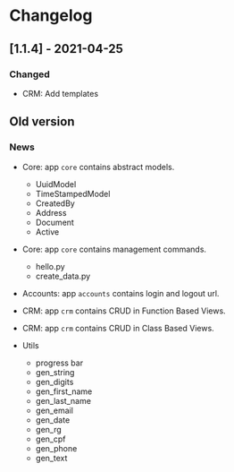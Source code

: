 # Changelog

## [1.1.4] - 2021-04-25

### Changed

* CRM: Add templates

## Old version

### News

* Core: app `core` contains abstract models.
    * UuidModel
    * TimeStampedModel
    * CreatedBy
    * Address
    * Document
    * Active

* Core: app `core` contains management commands.
    * hello.py
    * create_data.py

* Accounts: app `accounts` contains login and logout url.

* CRM: app `crm` contains CRUD in Function Based Views.

* CRM: app `crm` contains CRUD in Class Based Views.

* Utils
    * progress bar
    * gen_string
    * gen_digits
    * gen_first_name
    * gen_last_name
    * gen_email
    * gen_date
    * gen_rg
    * gen_cpf
    * gen_phone
    * gen_text

